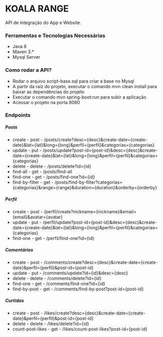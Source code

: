 # KOALA RANGE #

API de integração do App e Website.

### Ferramentas e Tecnologias Necessárias ###

* Java 8
* Maven 3.*
* Mysql Server

### Como rodar a API? ###

* Rodar o arquivo script-base.sql para criar a base no Mysql
* A partir da raíz do projeto, executar o comando mvn clean install para baixar as dependências do projeto
* Executar o comando mvn spring-boot:run para subir a aplicação
* Acessar o projeto na porta 8080

### Endpoints ###

##### Posts #####
* create - post - /posts/create?desc={desc}&create-date={create-date}&lat={lat}&long={long}&perfil={perfil}&categorias={categorias}
* update - put - /posts/update?post-id={post-id}&desc={desc}&create-date={create-date}&lat={lat}&long={long}&perfil={perfil}&categorias={categorias}
* delete - delete - /posts/delete?id={id}
* find-all - get - /posts/find-all
* find-one - get - /posts/find-one?id={id}
* find-by-filter - get - /posts/find-by-filter?categorias={categorias}&range={range}&duration={duration}&orderby={orderby}

##### Perfil #####
* create - post - /perfil/create?nickname={nickname}&email={email}&avatar={avatar}
* update - put - /perfil/update?post-id={post-id}&desc={desc}&create-date={create-date}&lat={lat}&long={long}&perfil={perfil}&categorias={categorias}
* find-one - get - /perfil/find-one?id={id}

##### Comentários #####
* create - post - /comments/create?desc={desc}&create-date={create-date}&perfil={perfil}&post-id={post-id}
* update - put - /comments/update?id={id}&desc={desc}
* delete - delete - /comments/delete?id={id}
* find-one - get - /comments/find-one?id={id}
* find-by-post - get - /comments/find-by-post?post-id={post-id}

##### Curtidas #####
* create - post - /likes/create?desc={desc}&create-date={create-date}&perfil={perfil}&post-id={post-id}
* delete - delete - /likes/delete?id={id}
* count-post-likes - get - /likes/count-post-likes?post-id={post-id}
